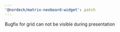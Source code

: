 ```yaml
---
'@nordeck/matrix-neoboard-widget': patch
---
```


Bugfix for grid can not be visible during presentation
